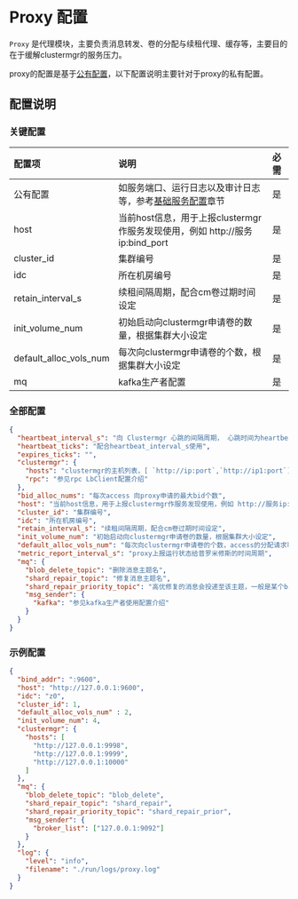 # Proxy 配置

`Proxy` 是代理模块，主要负责消息转发、卷的分配与续租代理、缓存等，主要目的在于缓解clustermgr的服务压力。

proxy的配置是基于[公有配置](./base.md)，以下配置说明主要针对于proxy的私有配置。

## 配置说明

### 关键配置

| 配置项                    | 说明                                                      | 必需  |
|:-----------------------|:--------------------------------------------------------|:----|
| 公有配置                   | 如服务端口、运行日志以及审计日志等，参考[基础服务配置](./base.md)章节               | 是   |
| host                   | 当前host信息，用于上报clustermgr作服务发现使用，例如 http://服务ip:bind_port | 是   |
| cluster_id             | 集群编号                                                    | 是   |
| idc                    | 所在机房编号                                                  | 是   |
| retain_interval_s      | 续租间隔周期，配合cm卷过期时间设定                                      | 是   |
| init_volume_num        | 初始启动向clustermgr申请卷的数量，根据集群大小设定                          | 是   |
| default_alloc_vols_num | 每次向clustermgr申请卷的个数，根据集群大小设定                            | 是   |
| mq                     | kafka生产者配置                                              | 是   |

### 全部配置

```json
{
  "heartbeat_interval_s": "向 Clustermgr 心跳的间隔周期， 心跳时间为heartbeatTicks * tickInterval",
  "heartbeat_ticks": "配合heartbeat_interval_s使用",
  "expires_ticks": "",
  "clustermgr": {
    "hosts": "clustermgr的主机列表，[ `http://ip:port`,`http://ip1:port`]",
    "rpc": "参见rpc LbClient配置介绍"
  },
  "bid_alloc_nums": "每次access 向proxy申请的最大bid个数",
  "host": "当前host信息，用于上报clustermgr作服务发现使用，例如 http://服务ip:bind_port",
  "cluster_id": "集群编号",
  "idc": "所在机房编号",
  "retain_interval_s": "续租间隔周期，配合cm卷过期时间设定",
  "init_volume_num": "初始启动向clustermgr申请卷的数量，根据集群大小设定",
  "default_alloc_vols_num": "每次向clustermgr申请卷的个数，access的分配请求可以触发",
  "metric_report_interval_s": "proxy上报运行状态给普罗米修斯的时间周期",
  "mq": {
    "blob_delete_topic": "删除消息主题名",
    "shard_repair_topic": "修复消息主题名",
    "shard_repair_priority_topic": "高优修复的消息会投递至该主题，一般是某个bid在多个chunk有缺失的情况", 
    "msg_sender": {
      "kafka": "参见kafka生产者使用配置介绍"
    }
  }
}
```

### 示例配置

```json
{
  "bind_addr": ":9600",
  "host": "http://127.0.0.1:9600",
  "idc": "z0",
  "cluster_id": 1,
  "default_alloc_vols_num" : 2,
  "init_volume_num": 4,
  "clustermgr": {
    "hosts": [
      "http://127.0.0.1:9998",
      "http://127.0.0.1:9999",
      "http://127.0.0.1:10000"
    ]
  },
  "mq": {
    "blob_delete_topic": "blob_delete",
    "shard_repair_topic": "shard_repair",
    "shard_repair_priority_topic": "shard_repair_prior",
    "msg_sender": {
      "broker_list": ["127.0.0.1:9092"]
    }
  },
  "log": {
    "level": "info",
    "filename": "./run/logs/proxy.log"
  }
}
```